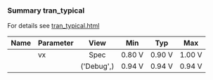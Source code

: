 ### Summary tran_typical

For details see <a href='tran_typical.html'>tran_typical.html</a>

|**Name**|**Parameter**|**View**|**Min** | **Typ** | **Max**|
|:---|:---|:---:|:---:|:---:|:---:|
||vx | Spec | 0.80 V | 0.90 V | 1.00 V |
| | | ('Debug',)|0.94 V | 0.94 V | 0.94 V |
